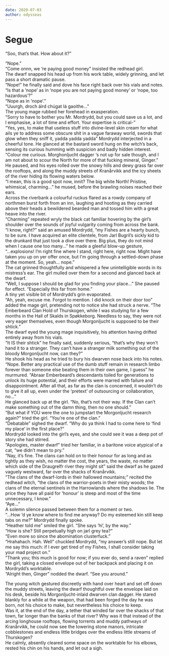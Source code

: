 ```yaml
---
date: 2020-07-03
author: odysseas
---
```

# Segue

“Soo, that’s that. How about it?”

“Nope.”  
“Come onnn, we ‘re paying good money” insisted the redhead girl.  
The dwarf snapped his head up from his work table, widely grinning, and let
pass a short dramatic pause.  
“Nope!” he finally said and dove his face right back over his vials and notes.  
“Is that a ‘nope’ as in ‘nope you are not paying good money’ or ‘nope, too
hazardous’?”  
“Nope as in ‘nope’.”  
“Uuurgh, droch áird chúgat lá gaoithe...”  
The young mage rubbed her forehead in exasperation.  
“Sorry to have to bother you Mr. Mordrydd, but you could save us a lot, and I
emphasise, a lot of time and effort. Your expertise is critical-”  
“Yes, yes, to make that useless stuff into divine-level skin cream for what
ails ye to address some obscure shit in a vague faraway world, swords that
glow when they sniff it, yadda yadda yadda” Mordrydd interjected in a cheerful
tone. He glanced at the bastard sword hung on the witch’s back, sensing its
curious humming with suspicion and badly hidden interest.  
“Colour me curious. Morghonljucht dagger ‘s not up for sale though, and I am
not about to scour the North for more of that fucking mineral, Ginger.”  
He paused, and his eyes rolled over the snowy hills and dewy grass far over
the rooftops, and along the muddy streets of Kranårvikk and the icy sheets of
the river hiding its flowing waters below.  
“I mean, this is a good spot now, innit? The big white North! Pristine,
whimsical, charming...” he mused, before the brawling noises reached their
ears.  
Across the riverbank a colourful ruckus flared as a rowdy company of northmen
burst forth from an inn, laughing and hooting as they carried above their
heads a bewildered bearded man and tossed him with a great heave into the
river.  
“Charming” repeated wryly the black cat familiar hovering by the girl’s
shoulder over the sounds of joyful vulgarity coming from across the bank.  
“I know, right?” said an amused Mordrydd, “my Fishes are a hearty bunch, to be
sure. I have acquired an elite clientele, from Jarl Bugril’s sickly kid to the
drunkard that just took a dive over there. Big plus, they do not mind when I
cause one too many...” he made a gleeful blow-up gesture, “...explosions! I’m
right fine where I stand, right here, right now. Might have taken you up on
yer offer once, but I'm going through a settled-down phase at the moment. So,
yeah... nope.”  
The cat grinned thoughtfully and whispered a few unintelligible words in its
mistress’s ear. The girl mulled over them for a second and glanced back at the
dwarf.  
“Well, I suppose I should be glad for you finding your place...” She paused
for effect. “Especially this far from home.”  
A tiny yet visible bit of Mordrydd’s grin evaporated.  
“Ah, yeah, excuse me. Forgot to mention. I did knock on their door too” added
the mage girl, pretending not to notice she had struck a nerve. “The
Emberbeard Clan Hold of Thurskogen, while I was studying for a few months in
the Hall of Skalds in Spøkkeborg. Needless to say, they were not very eager
themselves, even though Morgonljucht is supposed to be their shtick.”  
The dwarf eyed the young mage inquisitively, his attention having drifted
entirely away from his vials.  
“It IS their shtick” he finally said, suddenly serious, “that’s why they won’t
hand it to a stranger. They can’t have a stranger milk something out of the
bloody Morgonljucht now, can they?”  
He shook his head as he tried to bury his dwarven nose back into his notes.  
“Nope. Better any practical use of the dumb stuff remain in research limbo
forever than someone else beating them in their own game, I guess” he
murmured. “Abraar Emberbeard’s descendants toiled for generations to unlock
its huge potential, and their efforts were marred with failure and
disappointment. After all that, as far as the clan is concerned, it wouldn’t
do to give it all up, even under the ‘pretext’ of outsourcing or
collaboration, no...”  
He glanced back up at the girl. “No, that’s not their way. If the Clan can’t
make something out of the damn thing, then no one should.”  
“But what if YOU were the one to jumpstart the Morgonljucht research again?”
tried the girl. “You’re one of the clan.”  
“Debatable” sighed the dwarf. “Why do ya think I had to come here to ‘find my
place’ in the first place?”  
Mordrydd looked into the girl’s eyes, and she could see it was a deep pot of
story she had stirred.  
“Apologies, master dwarf” tried her familiar, in a baritone voice atypical of
a cat, “we didn’t mean to pry.”  
“Nay, it’s fine. The clans can hold on to their honour for as long and as
tightly as they wish, no matter the cost, the years, the waste, no matter
which side of the Draugrelfr river they might sit” said the dwarf as he gazed
vaguely westward, far over the shacks of Kranårvikk.  
“The clans of the dwarf-lords in their hallowed mountains;” recited the
redhead witch, “the clans of the warrior-poets in their misty woods; the clans
of the eternal sentinels in the Harrowlands where the shadows lie. The price
they have all paid for ‘honour’ is steep and most of the time unnecessary, I
know.”  
“Aye...”  
A solemn silence passed between them for a moment or two.  
“...How ‘d ye know where to find me anyway? Do my esteemed kin still keep tabs
on me?” Mordrydd finally spoke.  
“Heather told me” smiled the girl. “She says ‘hi’, by the way.”  
“How is she? Still perpetually high on jarl grey tea?”  
“Even more so since the abomination clusterfuck.”  
“Hrahahach. Hah. Well” chuckled Mordrydd, “my answer’s still nope. But let me
say this much: if I ever get tired of my Fishes, I shall consider taking your
mad project on.”  
“Thank you; this much is good for now; if you ever do, send a raven” replied
the girl, taking a closed envelope out of her backpack and placing it on
Mordrydd’s worktable.  
“Alright then, Ginger” nodded the dwarf. “See you around.”  

The young witch gestured discreetly with hand over heart and set off down the
muddy streets, leaving the dwarf thoughtful over the envelope laid on his
desk, beside his Morgonljucht-inlaid dwarven clan dagger. He stared blankly
for a while at the weapon, that had been forged the day he was born, not his
choice to make, but nevertheless his choice to keep.  
Was it, at the end of the day, a tether that winded far over the shacks of
that town, far longer than the banks of that river? Why was it that instead of
the arcing longhouse rooftops, flowing torrents and muddy pathways of
Kranårvikk, he could now see the towering stone manors, intricate cobblestones
and endless little bridges over the endless little streams of Thurskogen?  
He calmly, absently cleared some space on the worktable for his elbows, rested
his chin on his hands, and let out a sigh.


